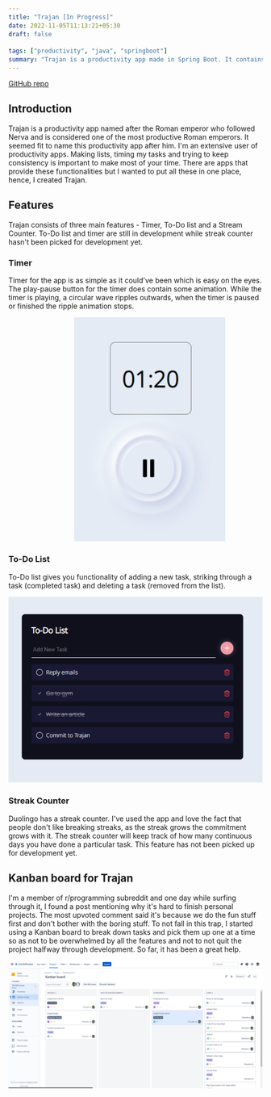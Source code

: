 ```yaml
---
title: "Trajan [In Progress]"
date: 2022-11-05T11:13:21+05:30
draft: false

tags: ["productivity", "java", "springboot"]
summary: "Trajan is a productivity app made in Spring Boot. It contains a timer, to-do list and streak count."
---
```


[GitHub repo](https://github.com/Atul-Bhatt/Trajan)

## Introduction
Trajan is a productivity app named after the Roman emperor who followed Nerva and is considered one of the most productive Roman emperors. It seemed fit to name this productivity app after him.
I'm an extensive user of productivity apps. Making lists, timing my tasks and trying to keep consistency is important to make most of your time. There are apps that provide these functionalities but I wanted to put all these in one place, hence, I created Trajan.

## Features

Trajan consists of three main features - Timer, To-Do list and a Stream Counter. To-Do list and timer are still in development while streak counter hasn't been picked for development yet.

### Timer

Timer for the app is as simple as it could've been which is easy on the eyes. The play-pause button for the timer does contain some animation. While the timer is playing, a circular wave ripples outwards, when the timer is paused or finished the ripple animation stops.

<img src="timer.png" alt="timer screenshot" width="300px" style="margin-left: 130px">

### To-Do List

To-Do list gives you functionality of adding a new task, striking through a task (completed task) and deleting a task (removed from the list).

![To-Do List screenshot](taskList.png)

### Streak Counter

Duolingo has a streak counter. I've used the app and love the fact that people don't like breaking streaks, as the streak grows the commitment grows with it. The streak counter will keep track of how many continuous days you have done a particular task. This feature has not been picked up for development yet.

## Kanban board for Trajan

I'm a member of r/programming subreddit and one day while surfing through it, I found a post mentioning why it's hard to finish personal projects. The most upvoted comment said it's because we do the fun stuff first and don't bother with the boring stuff.
To not fall in this trap, I started using a Kanban board to break down tasks and pick them up one at a time so as not to be overwhelmed by all the features and not to not quit the project halfway through development. So far, it has been a great help.

![Kanban board](kanban.png)